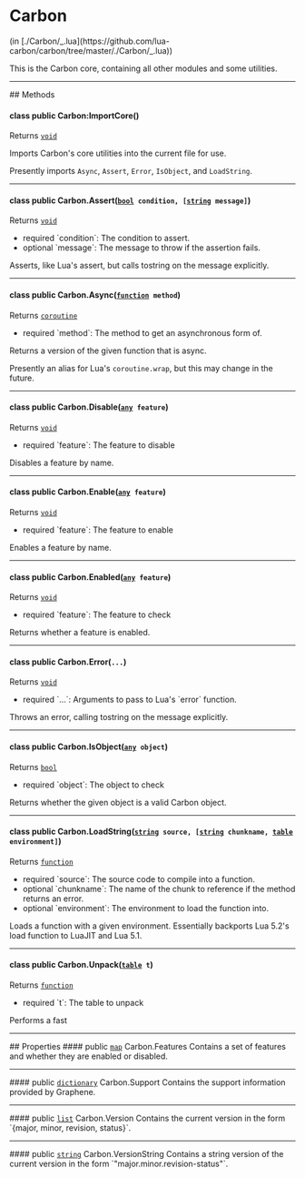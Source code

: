 <link href="../../style.css" rel="stylesheet" type="text/css"/>
<h1 class="class-title">Carbon</h1>
<span class="file-link">(in [./Carbon/_.lua](https://github.com/lua-carbon/carbon/tree/master/./Carbon/_.lua))</span><br/>

This is the Carbon core, containing all other modules and some utilities.


<hr />
## Methods
<h4 class="method-name"><span class="doc-scope doc-class">class</span> <span class="doc-visibility doc-public">public</span> Carbon:ImportCore()</h4>
<p class="method-returns bold">Returns <code><a href="Types#void">void</a></code></p>
<ul class="doc-arg-list">

</ul>

Imports Carbon's core utilities into the current file for use.

Presently imports <code>Async</code>, <code>Assert</code>, <code>Error</code>, <code>IsObject</code>, and <code>LoadString</code>.
<hr/>
<h4 class="method-name"><span class="doc-scope doc-class">class</span> <span class="doc-visibility doc-public">public</span> Carbon.Assert(<code><a href="Types#bool">bool</a> condition, [<a href="Types#string">string</a> message]</code>)</h4>
<p class="method-returns bold">Returns <code><a href="Types#void">void</a></code></p>
<ul class="doc-arg-list">
<li><span class="doc-arg-level doc-required">required</span>  `condition`: The condition to assert.</li>
<li><span class="doc-arg-level doc-optional">optional</span>  `message`: The message to throw if the assertion fails.</li>
</ul>

Asserts, like Lua's assert, but calls tostring on the message explicitly.
<hr/>
<h4 class="method-name"><span class="doc-scope doc-class">class</span> <span class="doc-visibility doc-public">public</span> Carbon.Async(<code><a href="Types#function">function</a> method</code>)</h4>
<p class="method-returns bold">Returns <code><a href="Types#coroutine">coroutine</a></code></p>
<ul class="doc-arg-list">
<li><span class="doc-arg-level doc-required">required</span>  `method`: The method to get an asynchronous form of.</li>
</ul>

Returns a version of the given function that is async.

Presently an alias for Lua's <code>coroutine.wrap</code>, but this may change in the future.
<hr/>
<h4 class="method-name"><span class="doc-scope doc-class">class</span> <span class="doc-visibility doc-public">public</span> Carbon.Disable(<code><a href="Types#any">any</a> feature</code>)</h4>
<p class="method-returns bold">Returns <code><a href="Types#void">void</a></code></p>
<ul class="doc-arg-list">
<li><span class="doc-arg-level doc-required">required</span>  `feature`: The feature to disable</li>
</ul>

Disables a feature by name.
<hr/>
<h4 class="method-name"><span class="doc-scope doc-class">class</span> <span class="doc-visibility doc-public">public</span> Carbon.Enable(<code><a href="Types#any">any</a> feature</code>)</h4>
<p class="method-returns bold">Returns <code><a href="Types#void">void</a></code></p>
<ul class="doc-arg-list">
<li><span class="doc-arg-level doc-required">required</span>  `feature`: The feature to enable</li>
</ul>

Enables a feature by name.
<hr/>
<h4 class="method-name"><span class="doc-scope doc-class">class</span> <span class="doc-visibility doc-public">public</span> Carbon.Enabled(<code><a href="Types#any">any</a> feature</code>)</h4>
<p class="method-returns bold">Returns <code><a href="Types#void">void</a></code></p>
<ul class="doc-arg-list">
<li><span class="doc-arg-level doc-required">required</span>  `feature`: The feature to check</li>
</ul>

Returns whether a feature is enabled.
<hr/>
<h4 class="method-name"><span class="doc-scope doc-class">class</span> <span class="doc-visibility doc-public">public</span> Carbon.Error(<code>...</code>)</h4>
<p class="method-returns bold">Returns <code><a href="Types#void">void</a></code></p>
<ul class="doc-arg-list">
<li><span class="doc-arg-level doc-required">required</span>  `...`: Arguments to pass to Lua's `error` function.</li>
</ul>

Throws an error, calling tostring on the message explicitly.
<hr/>
<h4 class="method-name"><span class="doc-scope doc-class">class</span> <span class="doc-visibility doc-public">public</span> Carbon.IsObject(<code><a href="Types#any">any</a> object</code>)</h4>
<p class="method-returns bold">Returns <code><a href="Types#bool">bool</a></code></p>
<ul class="doc-arg-list">
<li><span class="doc-arg-level doc-required">required</span>  `object`: The object to check</li>
</ul>

Returns whether the given object is a valid Carbon object.
<hr/>
<h4 class="method-name"><span class="doc-scope doc-class">class</span> <span class="doc-visibility doc-public">public</span> Carbon.LoadString(<code><a href="Types#string">string</a> source, [<a href="Types#string">string</a> chunkname, <a href="Types#table">table</a> environment]</code>)</h4>
<p class="method-returns bold">Returns <code><a href="Types#function">function</a></code></p>
<ul class="doc-arg-list">
<li><span class="doc-arg-level doc-required">required</span>  `source`: The source code to compile into a function.</li>
<li><span class="doc-arg-level doc-optional">optional</span>  `chunkname`: The name of the chunk to reference if the method returns an error.</li>
<li><span class="doc-arg-level doc-optional">optional</span>  `environment`: The environment to load the function into.</li>
</ul>

Loads a function with a given environment.
Essentially backports Lua 5.2's load function to LuaJIT and Lua 5.1.
<hr/>
<h4 class="method-name"><span class="doc-scope doc-class">class</span> <span class="doc-visibility doc-public">public</span> Carbon.Unpack(<code><a href="Types#table">table</a> t</code>)</h4>
<p class="method-returns bold">Returns <code><a href="Types#function">function</a></code></p>
<ul class="doc-arg-list">
<li><span class="doc-arg-level doc-required">required</span>  `t`: The table to unpack</li>
</ul>

Performs a fast

<hr />
## Properties
#### <span class="doc-visibility doc-public">public</span> <code><a href="Types#map">map</a></code> Carbon.Features
Contains a set of features and whether they are enabled or disabled.
<hr/>
#### <span class="doc-visibility doc-public">public</span> <code><a href="Types#dictionary">dictionary</a></code> Carbon.Support
Contains the support information provided by Graphene.
<hr/>
#### <span class="doc-visibility doc-public">public</span> <code><a href="Types#list">list</a></code> Carbon.Version
Contains the current version in the form `{major, minor, revision, status}`.
<hr/>
#### <span class="doc-visibility doc-public">public</span> <code><a href="Types#string">string</a></code> Carbon.VersionString
Contains a string version of the current version in the form `"major.minor.revision-status"`.